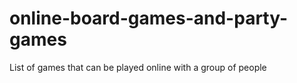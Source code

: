 # online-board-games-and-party-games
List of games that can be played online with a group of people
